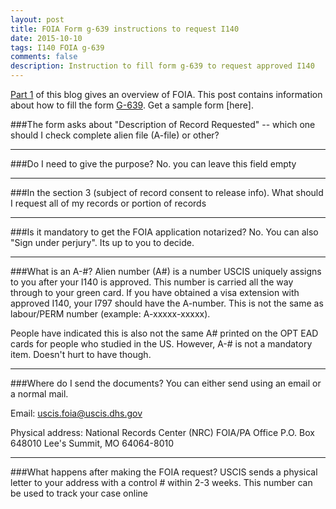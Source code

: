 ```yaml
---
layout: post
title: FOIA Form g-639 instructions to request I140
date: 2015-10-10
tags: I140 FOIA g-639
comments: false
description: Instruction to fill form g-639 to request approved I140
---
```

[Part 1](http://greenmirage.com/posts/request-i140-via-foia/) of this blog gives an overview of FOIA.
This post contains information about how to fill the form [G-639](http://www.uscis.gov/sites/default/files/files/form/g-639.pdf).
 Get a sample form [here].

###The form asks about "Description of Record Requested" -- which one should I check complete alien file (A-file) or other?
* * *
###Do I need to give the purpose?
No. you can leave this field empty
* * *
###In the section 3 (subject of record consent to release info). What should I request all of my records or portion of records
* * *
###Is it mandatory to get the FOIA application notarized?
No. You can also "Sign under perjury". Its up to you to decide.
* * *
###What is an A-#?
Alien number (A#) is a number USCIS uniquely assigns to you after your I140 is approved. This number is carried all the way through
 to your green card. If you have obtained a visa extension with approved I140, your I797 should have the A-number.
 This is not the same as labour/PERM number (example: A-xxxxx-xxxxx).

 People have indicated this is also not the same A# printed on the OPT EAD cards for people who studied in the US.
 However, A-# is not a mandatory item. Doesn't hurt to have though.
* * *
###Where do I send the documents?
You can either send using an email or a normal mail.

Email:
uscis.foia@uscis.dhs.gov

Physical address:
National Records Center (NRC)
FOIA/PA Office
P.O. Box 648010
Lee's Summit, MO 64064-8010
* * *
###What happens after making the FOIA request?
USCIS sends a physical letter to your address with a control # within 2-3 weeks. This number can be used to track your case online
